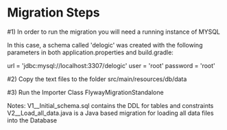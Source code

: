 # Migration Steps 


#1) In order to run the migration you will need a running instance of MYSQL 

In this case, a schema called 'delogic' was created  with the following parameters in both application.properties and build.gradle:  

url = 'jdbc:mysql://localhost:3307/delogic'
user = 'root'
password = 'root'  



#2) Copy the text files to the folder src/main/resources/db/data



#3) Run the Importer Class FlywayMigrationStandalone

Notes: 
V1__Initial_schema.sql contains the DDL for tables and constraints 
V2__Load_all_data.java is a Java based migration for loading all data files into the Database

 


  


